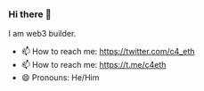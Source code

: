 ### Hi there 👋

I am web3 builder.

- 📫 How to reach me: https://twitter.com/c4_eth
- 📫 How to reach me: https://t.me/c4eth
- 😄 Pronouns: He/Him

<!--
**choguun/choguun** is a ✨ _special_ ✨ repository because its `README.md` (this file) appears on your GitHub profile.

Here are some ideas to get you started:

- 🔭 I’m currently working on ...
- 🌱 I’m currently learning ...
- 👯 I’m looking to collaborate on ...
- 🤔 I’m looking for help with ...
- 💬 Ask me about ...
- 📫 How to reach me: ...
- 😄 Pronouns: ...
- ⚡ Fun fact: ...
-->
